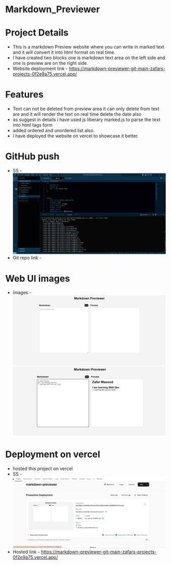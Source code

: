 ﻿# Markdown_Previewer
 # Project Details
 * This is a markdown Preview website where you can write in marked text and it will convert it into html format on real time.
 * I have created two blocks one is markdown text area on the left side and one is preview are on the right side.
 * Website deployment link - https://markdown-previewer-git-main-zafars-projects-0f2e9a75.vercel.app/

# Features 
* Text can not be deleted from preview area it can only delete from text are and it will render the text on real time delete the date also
* as suggest in details i have used js liberary marked.js to parse the text into html tags form
* added ordered and unordered list also.
* I have deployed the website on vercel to showcase it better.


# GitHub push 
* SS - ![image1](<GitHub_push_SS.png>)
* Git repo link - 

# Web UI images
* images - ![WebUI](<WebUI1.png>) ![WebUI](<WebUI2.png>)

# Deployment on vercel
* hosted this project on vercel
* SS - ![SS](<Vercel Deployment.png>)
* Hosted link - https://markdown-previewer-git-main-zafars-projects-0f2e9a75.vercel.app/
